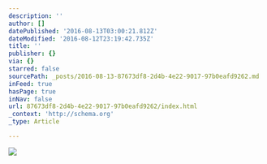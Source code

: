 ```yaml
---
description: ''
author: []
datePublished: '2016-08-13T03:00:21.812Z'
dateModified: '2016-08-12T23:19:42.735Z'
title: ''
publisher: {}
via: {}
starred: false
sourcePath: _posts/2016-08-13-87673df8-2d4b-4e22-9017-97b0eafd9262.md
inFeed: true
hasPage: true
inNav: false
url: 87673df8-2d4b-4e22-9017-97b0eafd9262/index.html
_context: 'http://schema.org'
_type: Article

---
```

![](https://the-grid-user-content.s3-us-west-2.amazonaws.com/ee917ce8-e76b-4f18-af64-430861c329e2.jpg)